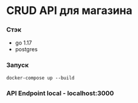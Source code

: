# CRUD API для магазина

### Стэк
- go 1.17
- postgres 

### Запуск
```docker-compose up --build```

### API Endpoint local - localhost:3000

<!-- ### Swagger UI
```http://localhost:8080/swagger/index.html#/``` -->